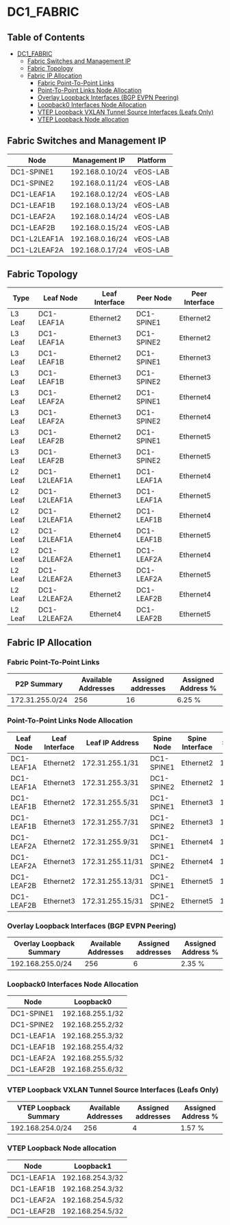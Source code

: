 # DC1_FABRIC

## Table of Contents

- [DC1_FABRIC](#dc1fabric )
  - [Fabric Switches and Management IP](#fabric-switches-and-management-ip)
  - [Fabric Topology](#fabric-topology)
  - [Fabric IP Allocation](#fabric-ip-allocation)
    - [Fabric Point-To-Point Links](#fabric-point-to-point-links)
    - [Point-To-Point Links Node Allocation](#point-to-point-links-node-allocation)
    - [Overlay Loopback Interfaces (BGP EVPN Peering)](#overlay-loopback-interfaces-bgp-evpn-peering)
    - [Loopback0 Interfaces Node Allocation](#loopback0-interfaces-node-allocation)
    - [VTEP Loopback VXLAN Tunnel Source Interfaces (Leafs Only)](#vtep-loopback-vxlan-tunnel-source-interfaces-leafs-only)
    - [VTEP Loopback Node allocation](#vtep-loopback-node-allocation)

## Fabric Switches and Management IP

| Node | Management IP | Platform |
| ---- | ------------- | -------- |
| DC1-SPINE1 | 192.168.0.10/24 | vEOS-LAB |
| DC1-SPINE2 | 192.168.0.11/24 | vEOS-LAB |
| DC1-LEAF1A | 192.168.0.12/24 | vEOS-LAB |
| DC1-LEAF1B | 192.168.0.13/24 | vEOS-LAB |
| DC1-LEAF2A | 192.168.0.14/24 | vEOS-LAB |
| DC1-LEAF2B | 192.168.0.15/24 | vEOS-LAB |
| DC1-L2LEAF1A | 192.168.0.16/24 | vEOS-LAB |
| DC1-L2LEAF2A | 192.168.0.17/24 | vEOS-LAB |

## Fabric Topology

| Type | Leaf Node | Leaf Interface | Peer Node | Peer Interface |
| ---- | --------- | -------------- | --------- | -------------- |
| L3 Leaf | DC1-LEAF1A | Ethernet2 | DC1-SPINE1 | Ethernet2 |
| L3 Leaf | DC1-LEAF1A | Ethernet3 | DC1-SPINE2 | Ethernet2 |
| L3 Leaf | DC1-LEAF1B | Ethernet2 | DC1-SPINE1 | Ethernet3 |
| L3 Leaf | DC1-LEAF1B | Ethernet3 | DC1-SPINE2 | Ethernet3 |
| L3 Leaf | DC1-LEAF2A | Ethernet2 | DC1-SPINE1 | Ethernet4 |
| L3 Leaf | DC1-LEAF2A | Ethernet3 | DC1-SPINE2 | Ethernet4 |
| L3 Leaf | DC1-LEAF2B | Ethernet2 | DC1-SPINE1 | Ethernet5 |
| L3 Leaf | DC1-LEAF2B | Ethernet3 | DC1-SPINE2 | Ethernet5 |
| L2 Leaf | DC1-L2LEAF1A | Ethernet1 | DC1-LEAF1A | Ethernet4 |
| L2 Leaf | DC1-L2LEAF1A | Ethernet3 | DC1-LEAF1A | Ethernet5 |
| L2 Leaf | DC1-L2LEAF1A | Ethernet2 | DC1-LEAF1B | Ethernet4 |
| L2 Leaf | DC1-L2LEAF1A | Ethernet4 | DC1-LEAF1B | Ethernet5 |
| L2 Leaf | DC1-L2LEAF2A | Ethernet1 | DC1-LEAF2A | Ethernet4 |
| L2 Leaf | DC1-L2LEAF2A | Ethernet3 | DC1-LEAF2A | Ethernet5 |
| L2 Leaf | DC1-L2LEAF2A | Ethernet2 | DC1-LEAF2B | Ethernet4 |
| L2 Leaf | DC1-L2LEAF2A | Ethernet4 | DC1-LEAF2B | Ethernet5 |

## Fabric IP Allocation

### Fabric Point-To-Point Links

| P2P Summary | Available Addresses | Assigned addresses | Assigned Address % |
| ----------- | ------------------- | ------------------ | ------------------ |
| 172.31.255.0/24 | 256 | 16 | 6.25 % |

### Point-To-Point Links Node Allocation

| Leaf Node | Leaf Interface | Leaf IP Address | Spine Node | Spine Interface | Spine IP Address |
| --------- | -------------- | --------------- | ---------- | --------------- | ---------------- |
| DC1-LEAF1A | Ethernet2 | 172.31.255.1/31 | DC1-SPINE1 | Ethernet2 | 172.31.255.0/31 |
| DC1-LEAF1A | Ethernet3 | 172.31.255.3/31 | DC1-SPINE2 | Ethernet2 | 172.31.255.2/31 |
| DC1-LEAF1B | Ethernet2 | 172.31.255.5/31 | DC1-SPINE1 | Ethernet3 | 172.31.255.4/31 |
| DC1-LEAF1B | Ethernet3 | 172.31.255.7/31 | DC1-SPINE2 | Ethernet3 | 172.31.255.6/31 |
| DC1-LEAF2A | Ethernet2 | 172.31.255.9/31 | DC1-SPINE1 | Ethernet4 | 172.31.255.8/31 |
| DC1-LEAF2A | Ethernet3 | 172.31.255.11/31 | DC1-SPINE2 | Ethernet4 | 172.31.255.10/31 |
| DC1-LEAF2B | Ethernet2 | 172.31.255.13/31 | DC1-SPINE1 | Ethernet5 | 172.31.255.12/31 |
| DC1-LEAF2B | Ethernet3 | 172.31.255.15/31 | DC1-SPINE2 | Ethernet5 | 172.31.255.14/31 |

### Overlay Loopback Interfaces (BGP EVPN Peering)

| Overlay Loopback Summary | Available Addresses | Assigned addresses | Assigned Address % |
| ------------------------ | ------------------- | ------------------ | ------------------ |
| 192.168.255.0/24 | 256 | 6 | 2.35 % |

### Loopback0 Interfaces Node Allocation

| Node | Loopback0 |
| ---- | --------- |
| DC1-SPINE1 | 192.168.255.1/32 |
| DC1-SPINE2 | 192.168.255.2/32 |
| DC1-LEAF1A | 192.168.255.3/32 |
| DC1-LEAF1B | 192.168.255.4/32 |
| DC1-LEAF2A | 192.168.255.5/32 |
| DC1-LEAF2B | 192.168.255.6/32 |

### VTEP Loopback VXLAN Tunnel Source Interfaces (Leafs Only)

| VTEP Loopback Summary | Available Addresses | Assigned addresses | Assigned Address % |
| --------------------- | ------------------- | ------------------ | ------------------ |
| 192.168.254.0/24 | 256 | 4 | 1.57 % |

### VTEP Loopback Node allocation

| Node | Loopback1 |
| ---- | --------- |
| DC1-LEAF1A | 192.168.254.3/32 |
| DC1-LEAF1B | 192.168.254.3/32 |
| DC1-LEAF2A | 192.168.254.5/32 |
| DC1-LEAF2B | 192.168.254.5/32 |
